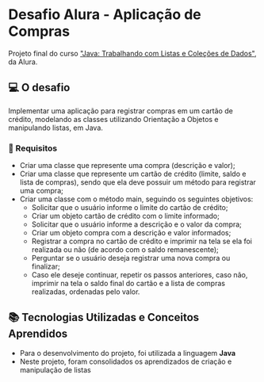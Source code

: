 # Desafio Alura - Aplicação de Compras
Projeto final do curso ["Java: Trabalhando com Listas e Coleções de Dados"](https://cursos.alura.com.br/course/java-listas-colecoes-dados), da Alura.

## 💻 O desafio
Implementar uma aplicação para registrar compras em um cartão de crédito, modelando as classes utilizando Orientação a Objetos e manipulando listas, em Java.

### 📝 Requisitos
- Criar uma classe que represente uma compra (descrição e valor);
- Criar uma classe que represente um cartão de crédito (limite, saldo e lista de compras), sendo que ela deve possuir um método para registrar uma compra;
- Criar uma classe com o método main, seguindo os seguintes objetivos:
  - Solicitar que o usuário informe o limite do cartão de crédito;
  - Criar um objeto cartão de crédito com o limite informado;
  - Solicitar que o usuário informe a descrição e o valor da compra;
  - Criar um objeto compra com a descrição e valor informados;
  - Registrar a compra no cartão de crédito e imprimir na tela se ela foi realizada ou não (de acordo com o saldo remanescente);
  - Perguntar se o usuário deseja registrar uma nova compra ou finalizar;
  - Caso ele deseje continuar, repetir os passos anteriores, caso não, imprimir na tela o saldo final do cartão e a lista de compras realizadas, ordenadas pelo valor.
 
 ## 📚 Tecnologias Utilizadas e Conceitos Aprendidos
- Para o desenvolvimento do projeto, foi utilizada a linguagem **Java**
- Neste projeto, foram consolidados os aprendizados de criação e manipulação de listas
